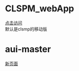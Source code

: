 # CLSPM_webApp  
[点击访问](https://qdqdgit.github.io/home.html)  
默认是clsmp的移动版
# aui-master  
[新页面](https://qdqdgit.github.io/aui-master/test)
